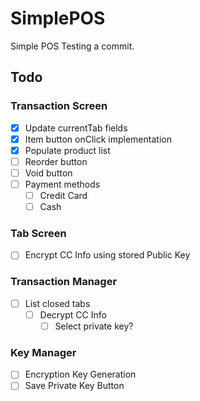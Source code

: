 # SimplePOS
Simple POS
Testing a commit.


## Todo

### Transaction Screen
 - [X] Update currentTab fields
 - [X] Item button onClick implementation
 - [X] Populate product list
 - [ ] Reorder button
 - [ ] Void button
 - [ ] Payment methods
   - [ ] Credit Card
   - [ ] Cash

### Tab Screen
 - [ ] Encrypt CC Info using stored Public Key

### Transaction Manager
 - [ ] List closed tabs
   - [ ] Decrypt CC Info
     - [ ] Select private key?

### Key Manager
 - [ ] Encryption Key Generation
 - [ ] Save Private Key Button
